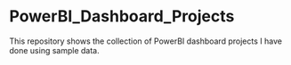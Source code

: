 # PowerBI_Dashboard_Projects
This repository shows the collection of PowerBI dashboard projects I have done using sample data.
